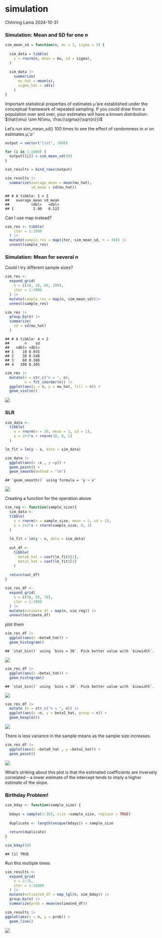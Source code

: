 simulation
================
Chhiring Lama
2024-10-31

### Simulation: Mean and SD for one $n$

``` r
sim_mean_sd = function(n, mu = 2, sigma = 3) {
  
  sim_data = tibble(
    x = rnorm(n, mean = mu, sd = sigma),
  )
  
  sim_data |> 
    summarize(
      mu_hat = mean(x),
      sigma_hat = sd(x)
    )
}
```

Important statistical properties of estimates $\hat{\mu}$ are
established under the conceptual framework of repeated sampling. If you
could draw from a population over and over, your estimates will have a
known distribution: $\hat{\mu} \sim N(\mu, \frac{\sigma}{\sqrt{n}})$

Let’s run sim_mean_sd() 100 times to see the effect of randomness in 𝑥𝑖
on estimates $\hat{\mu}, \hat{\sigma}$

``` r
output = vector("list", 1000)

for (i in 1:1000) {
  output[[i]] = sim_mean_sd(30)
}

sim_results = bind_rows(output)

sim_results |> 
  summarize(average_mean = mean(mu_hat), 
            sd_mean = sd(mu_hat))
```

    ## # A tibble: 1 × 2
    ##   average_mean sd_mean
    ##          <dbl>   <dbl>
    ## 1         2.00   0.522

Can I use map instead?

``` r
sim_res <- tibble(
    iter = 1:1000
  ) |> 
  mutate(sample_res = map(iter, sim_mean_sd, n = 30)) |> 
  unnest(sample_res)
```

### Simulation: Mean for several *n*

Could I try different sample sizes?

``` r
sim_res <-
  expand_grid(
    n = c(10, 30, 60, 100),
    iter = 1:1000
  ) |> 
  mutate(sample_res = map(n, sim_mean_sd))|> 
  unnest(sample_res)
```

``` r
sim_res |> 
  group_by(n) |> 
  summarize(
    sd = sd(mu_hat)
  )
```

    ## # A tibble: 4 × 2
    ##       n    sd
    ##   <dbl> <dbl>
    ## 1    10 0.935
    ## 2    30 0.548
    ## 3    60 0.388
    ## 4   100 0.305

``` r
sim_res |> 
  mutate(n = str_c("n = ", n),
         n = fct_inorder(n)) |> 
  ggplot(aes(x = n, y = mu_hat, fill = n)) +
  geom_violin()
```

![](simulation_files/figure-gfm/unnamed-chunk-7-1.png)<!-- -->

### SLR

``` r
sim_data <-
  tibble(
    x = rnorm(n = 30, mean = 1, sd = 1), 
    y = 2+3*x + rnorm(30, 0, 1)
  )

lm_fit = lm(y ~ x, data = sim_data)

sim_data |> 
  ggplot(aes(x =x , y =y)) +
  geom_point() +
  geom_smooth(method = "lm")
```

    ## `geom_smooth()` using formula = 'y ~ x'

![](simulation_files/figure-gfm/unnamed-chunk-8-1.png)<!-- -->

Creating a function for the operation above

``` r
sim_reg <- function(sample_size){
  sim_data <-
  tibble(
    x = rnorm(n = sample_size, mean = 1, sd = 1), 
    y = 2+3*x + rnorm(sample_size, 0, 1)
  )
  
  lm_fit = lm(y ~ x, data = sim_data)
  
  out_df <-
    tibble(
      beta0_hat = coef(lm_fit)[1], 
      beta1_hat = coef(lm_fit)[2]
    )
  
  return(out_df)
}
```

``` r
sim_res_df <-
  expand_grid(
    n = c(30, 50, 70), 
    iter = 1:1000
  ) |> 
  mutate(estimate_df = map(n, sim_reg)) |> 
  unnest(estimate_df)
```

plot them

``` r
sim_res_df |> 
  ggplot(aes(x =beta0_hat)) +
  geom_histogram()
```

    ## `stat_bin()` using `bins = 30`. Pick better value with `binwidth`.

![](simulation_files/figure-gfm/unnamed-chunk-11-1.png)<!-- -->

``` r
sim_res_df |> 
  ggplot(aes(x =beta1_hat)) +
  geom_histogram()
```

    ## `stat_bin()` using `bins = 30`. Pick better value with `binwidth`.

![](simulation_files/figure-gfm/unnamed-chunk-11-2.png)<!-- -->

``` r
sim_res_df |> 
  mutate (n = str_c("n = ", n)) |> 
  ggplot(aes(x =n, y = beta1_hat, group = n)) +
  geom_boxplot()
```

![](simulation_files/figure-gfm/unnamed-chunk-12-1.png)<!-- -->

There is less variance in the sample means as the sample size increases.

``` r
sim_res_df |> 
  ggplot(aes(x =beta0_hat , y =beta1_hat)) +
  geom_point()
```

![](simulation_files/figure-gfm/unnamed-chunk-13-1.png)<!-- -->

What’s striking about this plot is that the estimated coefficients are
inversely correlated – a lower estimate of the intercept tends to imply
a higher estimate of the slope.

### Birthday Problem!

``` r
sim_bday <- function(sample_size) {
  
  bdays = sample(1:365, size =sample_size, replace = TRUE)
  
  duplicate <- length(unique(bdays)) < sample_size
  
  return(duplicate)
}

sim_bday(50)
```

    ## [1] TRUE

Run this multiple times

``` r
sim_results <-
  expand_grid(
    n = 2:75, 
    iter = 1:10000
  ) |> 
  mutate(estimated_df = map_lgl(n, sim_bday)) |> 
  group_by(n) |> 
  summarize(prob = mean(estimated_df))
```

``` r
sim_results |> 
ggplot(aes(x = n, y = prob)) +
  geom_line()
```

![](simulation_files/figure-gfm/unnamed-chunk-16-1.png)<!-- -->
